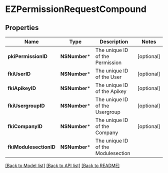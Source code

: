 # EZPermissionRequestCompound

## Properties
Name | Type | Description | Notes
------------ | ------------- | ------------- | -------------
**pkiPermissionID** | **NSNumber*** | The unique ID of the Permission | [optional] 
**fkiUserID** | **NSNumber*** | The unique ID of the User | [optional] 
**fkiApikeyID** | **NSNumber*** | The unique ID of the Apikey | [optional] 
**fkiUsergroupID** | **NSNumber*** | The unique ID of the Usergroup | [optional] 
**fkiCompanyID** | **NSNumber*** | The unique ID of the Company | [optional] 
**fkiModulesectionID** | **NSNumber*** | The unique ID of the Modulesection | 

[[Back to Model list]](../README.md#documentation-for-models) [[Back to API list]](../README.md#documentation-for-api-endpoints) [[Back to README]](../README.md)


